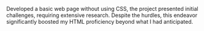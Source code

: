 Developed a basic web page without using CSS, the project presented initial challenges, requiring extensive research. 
Despite the hurdles, this endeavor significantly boosted my HTML proficiency beyond what I had anticipated.
